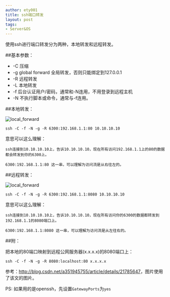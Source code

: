 ```yaml
---
author: ety001
title: ssh端口转发
layout: post
tags:
- Server&OS
---
```

使用ssh进行端口转发分为两种，本地转发和远程转发。

##基本参数：

* -C 压缩
* -g global forward 全局转发，否则只能绑定到127.0.0.1
* -R 远程转发
* -L 本地转发
* -f 后台认证用户/密码，通常和-N连用，不用登录到远程主机
* -N 不执行脚本或命令，通常与-f连用。

##本地转发：

![local_forward](/upload/20150917/091701.jpg)

```
ssh -C -f -N -g -R 6300:192.168.1.1:80 10.10.10.10
```

意思可以这么理解：

```
ssh连接到10.10.10.10上，告诉10.10.10.10，现在所有访问192.168.1.1上的80的数据
都会转发到你的6300上。

6300:192.168.1.1:80 这一串，可以理解为访问流是从右往左的。
```

##远程转发：

![local_forward](/upload/20150917/091702.jpg)

```
ssh -C -f -N -g -R 6300:192.168.1.1:8080 10.10.10.10
```

意思可以这么理解：

```
ssh连接到10.10.10.10上，告诉10.10.10.10，现在所有访问你的6300的数据都转发到192.168.1.1的8080端口上。

6300:192.168.1.1:8080 这一串，可以理解为访问流是从左往右的。
```

##附：

把本地的80端口映射到远程公网服务器(x.x.x.x)的8080端口上：

```
ssh -C -f -N -g -R 8080:localhost:80 x.x.x.x
```

参考：<http://blog.csdn.net/a351945755/article/details/21785647>，图片使用了该文的图片。

PS: 如果用的是openssh，先设置`GatewayPorts`为`yes`
